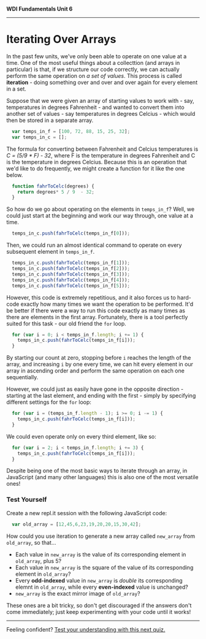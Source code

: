 **WDI Fundamentals Unit 6**

---

# Iterating Over Arrays

  In the past few units, we've only been able to operate on one value at a time. One of the most useful things about a collecttion (and arrays in particular) is that, if we structure our code correctly, we can actually perform the same operation on *a set of values*. This process is called **iteration** - doing something over and over and over again for every element in a set.

  Suppose that we were given an array of starting values to work with - say, temperatures in degrees Fahrenheit - and wanted to convert them into another set of values - say temperatures in degrees Celcius - which would then be stored in a separate array.
  ```javascript
    var temps_in_f = [100, 72, 88, 15, 25, 32];
    var temps_in_c = [];
  ````
  The formula for converting between Fahrenheit and Celcius temperatures is *C = (5/9 * F)  - 32*, where F is the temperature in degrees Fahrenheit and C is the temperature in degrees Celcius. Because this is an operation that we'd like to do frequently, we might create a function for it like the one below.
  ```javascript
    function fahrToCelc(degrees) {
      return degrees* 5 / 9  - 32;
    }
  ```
  So how do we go about operating on the elements in `temps_in_f`? Well, we could just start at the beginning and work our way through, one value at a time.
  ```javascript
    temps_in_c.push(fahrToCelc(temps_in_f[0]));
  ```
  Then, we could run an almost identical command to operate on every subsequent element in `temps_in_f`.
  ```javascript
    temps_in_c.push(fahrToCelc(temps_in_f[1]));
    temps_in_c.push(fahrToCelc(temps_in_f[2]));
    temps_in_c.push(fahrToCelc(temps_in_f[3]));
    temps_in_c.push(fahrToCelc(temps_in_f[4]));
    temps_in_c.push(fahrToCelc(temps_in_f[5]));
  ```
  However, this code is extremely repetitious, and it also forces us to hard-code exactly how many times we want the operation to be performed. It'd be better if there were a way to run this code exactly as many times as there are elements in the first array. Fortunately, there is a tool perfectly suited for this task - our old friend the `for` loop.
  ```javascript
    for (var i = 0; i < temps_in_f.length; i += 1) {
      temps_in_c.push(fahrToCelc(temps_in_f[i]));
    }
  ```
  By starting our count at zero, stopping before `i` reaches the length of the array, and increasing `i` by one every time, we can hit every element in our array in ascending order and perform the same operation on each one sequentially.

  However, we could just as easily have gone in the opposite direction - starting at the last element, and ending with the first - simply by specifying different settings for the `for` loop:
  ```javascript
    for (var i = (temps_in_f.length - 1); i >= 0; i -= 1) {
      temps_in_c.push(fahrToCelc(temps_in_f[i]));
    }
  ```

  We could even operate only on every third element, like so:
  ```javascript
    for (var i = 2; i < temps_in_f.length; i += 3) {
      temps_in_c.push(fahrToCelc(temps_in_f[i]));
    }
  ```

  Despite being one of the most basic ways to iterate through an array, in JavaScript (and many other languages) this is also one of the most versatile ones!

  ### Test Yourself
  Create a new repl.it session with the following JavaScript code:
  ```javascript
    var old_array = [12,45,6,23,19,20,20,15,30,42];
  ```
  How could you use iteration to generate a new array called `new_array` from `old_array`, so that...
  * Each value in `new_array` is the value of its corresponding element in `old_array`, plus 5?
  * Each value in `new_array` is the square of the value of its corresponding element in `old_array`?
  * Every **odd-indexed** value in `new_array` is *double* its corresponding elemnt in `old_array`, while every **even-indexed** value is unchanged?
  * `new_array` is the exact mirror image of `old_array`?

  These ones are a bit tricky, so don't get discouraged if the answers don't come immediately; just keep experimenting with your code until it works!


---
Feeling confident? [Test your understanding with this next quiz.](06_quiz.md)
